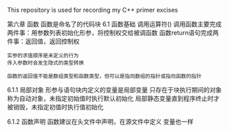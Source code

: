 This repository is used for recording my C++ primer excises

第六章 函数
    函数是命名了的代码块
6.1 函数基础
    调用运算符()
    调用函数主要完成两件事：用参数列表初始化形参，将控制权交给被调函数
    函数return语句完成两件事：返回值，返回控制权
    
    实参的求值顺序是未定义的行为
    传入参数时会发生隐式的类型转换

    函数的返回值不能是数组类型和函数类型，但可以是指向数组的指针或指向函数的指针

6.1.1 局部对象
    形参与语句块内定义的变量是局部变量
    只存在于块执行期间的对象称为自动对象，未指定初始值时执行默认初始化
    局部静态变量直到程序终止时才被销毁，未指定初值时执行值初始化

6.1.2 函数声明
    函数建议在头文件中声明，在源文件中定义
    变量也一样

